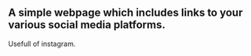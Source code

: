 ## A simple webpage which includes links to your various social media platforms. 
Usefull of instagram.
